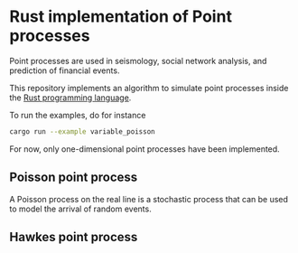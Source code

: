 # Rust implementation of Point processes

Point processes are used in seismology, social network analysis, and prediction of financial events.

This repository implements an algorithm to simulate point processes inside the [Rust programming language](https://rust-lang.org).

To run the examples, do for instance
```bash
cargo run --example variable_poisson
```

For now, only one-dimensional point processes have been implemented.

## Poisson point process

A Poisson process on the real line is a stochastic process that can be used to model the arrival of random events.

## Hawkes point process



